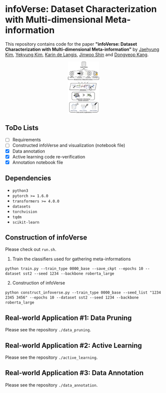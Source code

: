 # infoVerse: Dataset Characterization with Multi-dimensional Meta-information

This repository contains code for the paper
**"infoVerse: Dataset Characterization with Multi-dimensional Meta-information"** 
by [Jaehyung Kim](https://sites.google.com/view/jaehyungkim), [Yekyung Kim](https://www.linkedin.com/in/yekyung-kim-b9413a91/), [Karin de Langis](https://karinjd.github.io/), [Jinwoo Shin](http://alinlab.kaist.ac.kr/shin.html) and [Dongyeop Kang](https://dykang.github.io/). 

<p align="center" >
    <img src=assets/acl23_main_figure.jpg width="20%">
</p>


## ToDo Lists

* [ ] Requirements
* [ ] Constructed infoVerse and visualization (notebook file)
* [x] Data annotation
* [x] Active learning code re-verification
* [x] Annotation notebook file

## Dependencies

* `python3`
* `pytorch >= 1.6.0`
* `transformers >= 4.0.0`
* `datasets`
* `torchvision`
* `tqdm`
* `scikit-learn`

## Construction of infoVerse
Please check out `run.sh`.

1. Train the classifiers used for gathering meta-informations 
```
python train.py --train_type 0000_base --save_ckpt --epochs 10 --dataset sst2 --seed 1234 --backbone roberta_large
```
2. Construction of infoVerse 
```
python construct_infoverse.py --train_type 0000_base --seed_list "1234 2345 3456" --epochs 10 --dataset sst2 --seed 1234 --backbone roberta_large
```
## Real-world Application #1: Data Pruning

Please see the repository `./data_pruning`.

## Real-world Application #2: Active Learning

Please see the repository `./active_learning`.

## Real-world Application #3: Data Annotation

Please see the repository `./data_annotation`.

